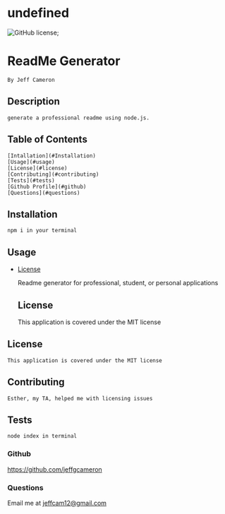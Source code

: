 # undefined
![GitHub license](https://img.shields.io/badge/license-MIT-blue.svg);

  # ReadMe Generator
    By Jeff Cameron

## Description
    generate a professional readme using node.js.
    
## Table of Contents
    [Intallation](#Installation)
    [Usage](#usage) 
    [License](#license)
    [Contributing](#contributing)
    [Tests](#tests)
    [Github Profile](#github)
    [Questions](#questions)

## Installation
    npm i in your terminal
    
## Usage

* [License](#license)

    Readme generator for professional, student, or personal applications
  ## License
    This application is covered under the MIT license
    
    
## License
    This application is covered under the MIT license
    
## Contributing
    Esther, my TA, helped me with licensing issues
    
## Tests
    node index in terminal
    
### Github
https://github.com/jeffgcameron

### Questions 
Email me at jeffcam12@gmail.com
